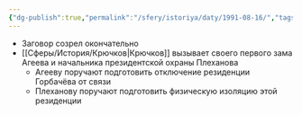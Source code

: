```yaml
---
{"dg-publish":true,"permalink":"/sfery/istoriya/daty/1991-08-16/","tags":["История"]}
---
```


- Заговор созрел окончательно 
- [[Сферы/История/Крючков\|Крючков]] вызывает своего первого зама Агеева и начальника президентской охраны Плеханова 
	- Агееву поручают подготовить отключение резиденции Горбачёва от связи 
	- Плеханову поручают подготовить физическую изоляцию этой резиденции 